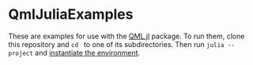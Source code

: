 # QmlJuliaExamples

These are examples for use with the [QML.jl](https://github.com/JuliaGraphics/QML.jl) package. To run them, clone this repository and `cd ` to one of its subdirectories. Then run `julia --project` and [instantiate the environment](https://pkgdocs.julialang.org/v1/environments/#Using-someone-else's-project).
